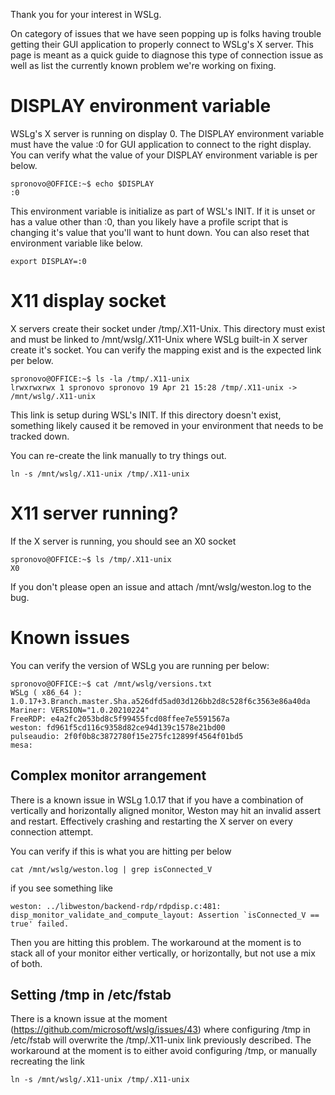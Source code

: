 Thank you for your interest in WSLg.

On category of issues that we have seen popping up is folks having trouble getting their GUI application to properly connect to WSLg's X server. This page is meant as a quick guide to diagnose this type of connection issue as well as list the currently known problem we're working on fixing.

# **DISPLAY** environment variable

WSLg's X server is running on display 0. The DISPLAY environment variable must have the value :0 for GUI application to connect to the right display. You can verify what the value of your DISPLAY environment variable is per below.

```
spronovo@OFFICE:~$ echo $DISPLAY
:0
```

This environment variable is initialize as part of WSL's INIT. If it is unset or has a value other than :0, than you likely have a profile script that is changing it's value that you'll want to hunt down. You can also reset that environment variable like below.

```
export DISPLAY=:0
```

# X11 display socket

X servers create their socket under /tmp/.X11-Unix. This directory must exist and must be linked to /mnt/wslg/.X11-Unix where WSLg built-in X server create it's socket. You can verify the mapping exist and is the expected link per below.

```
spronovo@OFFICE:~$ ls -la /tmp/.X11-unix
lrwxrwxrwx 1 spronovo spronovo 19 Apr 21 15:28 /tmp/.X11-unix -> /mnt/wslg/.X11-unix
```

This link is setup during WSL's INIT. If this directory doesn't exist, something likely caused it be removed in your environment that needs to be tracked down.  

You can re-create the link manually to try things out.

```
ln -s /mnt/wslg/.X11-unix /tmp/.X11-unix
```

# X11 server running?

If the X server is running, you should see an X0 socket

```
spronovo@OFFICE:~$ ls /tmp/.X11-unix
X0
```

If you don't please open an issue and attach /mnt/wslg/weston.log to the bug.

# Known issues

You can verify the version of WSLg you are running per below:

```
spronovo@OFFICE:~$ cat /mnt/wslg/versions.txt
WSLg ( x86_64 ): 1.0.17+3.Branch.master.Sha.a526dfd5ad03d126bb2d8c528f6c3563e86a40da
Mariner: VERSION="1.0.20210224"
FreeRDP: e4a2fc2053bd8c5f99455fcd08ffee7e5591567a
weston: fd961f5cd116c9358d82ce94d139c1578e21bd00
pulseaudio: 2f0f0b8c3872780f15e275fc12899f4564f01bd5
mesa:
```

## Complex monitor arrangement
There is a known issue in WSLg 1.0.17 that if you have a combination of vertically and horizontally aligned monitor, Weston may hit an invalid assert and restart. Effectively crashing and restarting the X server on every connection attempt.

You can verify if this is what you are hitting per below

```
cat /mnt/wslg/weston.log | grep isConnected_V
```

if you see something like

```
weston: ../libweston/backend-rdp/rdpdisp.c:481: disp_monitor_validate_and_compute_layout: Assertion `isConnected_V == true' failed.
```

Then you are hitting this problem. The workaround at the moment is to stack all of your monitor either vertically, or horizontally, but not use a mix of both.

## Setting /tmp in /etc/fstab

There is a known issue at the moment (https://github.com/microsoft/wslg/issues/43) where configuring /tmp in /etc/fstab will overwrite the /tmp/.X11-unix link previously described. The workaround at the moment is to either avoid configuring /tmp, or manually recreating the link

```
ln -s /mnt/wslg/.X11-unix /tmp/.X11-unix
```